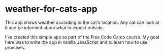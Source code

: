 # weather-for-cats-app
This app shows weather according to the cat's location. Any cat can look at it and be informed about what to expect outside.

I've created this simple app as part of the Free Code Camp course. My goal here was to write the app in vanilla JavaScript and to learn
how to use promises.
